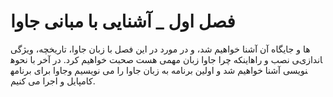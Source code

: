 # فصل اول _ آشنایی با مبانی جاوا

در این فصل با زبان جاوا، تاریخچه، ویژگی ‎ها و جایگاه آن آشنا خواهیم شد، و در مورد اینکه چرا جاوا زبان مهمی هست صحبت خواهیم کرد. در آخر با نحوه‎ی نصب و راه‎اندازی جاوا برای برنامه‎نویسی آشنا خواهیم شد و اولین برنامه به زبان جاوا را می نویسیم و کامپایل و اجرا می کنیم. 